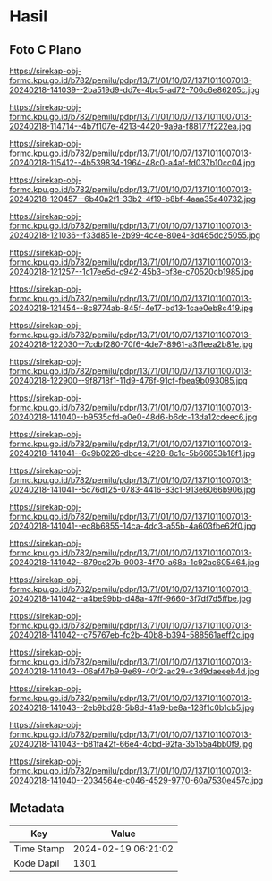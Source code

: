 # Hasil

## Foto C Plano

https://sirekap-obj-formc.kpu.go.id/b782/pemilu/pdpr/13/71/01/10/07/1371011007013-20240218-141039--2ba519d9-dd7e-4bc5-ad72-706c6e86205c.jpg

https://sirekap-obj-formc.kpu.go.id/b782/pemilu/pdpr/13/71/01/10/07/1371011007013-20240218-114714--4b7f107e-4213-4420-9a9a-f88177f222ea.jpg

https://sirekap-obj-formc.kpu.go.id/b782/pemilu/pdpr/13/71/01/10/07/1371011007013-20240218-115412--4b539834-1964-48c0-a4af-fd037b10cc04.jpg

https://sirekap-obj-formc.kpu.go.id/b782/pemilu/pdpr/13/71/01/10/07/1371011007013-20240218-120457--6b40a2f1-33b2-4f19-b8bf-4aaa35a40732.jpg

https://sirekap-obj-formc.kpu.go.id/b782/pemilu/pdpr/13/71/01/10/07/1371011007013-20240218-121036--f33d851e-2b99-4c4e-80e4-3d465dc25055.jpg

https://sirekap-obj-formc.kpu.go.id/b782/pemilu/pdpr/13/71/01/10/07/1371011007013-20240218-121257--1c17ee5d-c942-45b3-bf3e-c70520cb1985.jpg

https://sirekap-obj-formc.kpu.go.id/b782/pemilu/pdpr/13/71/01/10/07/1371011007013-20240218-121454--8c8774ab-845f-4e17-bd13-1cae0eb8c419.jpg

https://sirekap-obj-formc.kpu.go.id/b782/pemilu/pdpr/13/71/01/10/07/1371011007013-20240218-122030--7cdbf280-70f6-4de7-8961-a3f1eea2b81e.jpg

https://sirekap-obj-formc.kpu.go.id/b782/pemilu/pdpr/13/71/01/10/07/1371011007013-20240218-122900--9f8718f1-11d9-476f-91cf-fbea9b093085.jpg

https://sirekap-obj-formc.kpu.go.id/b782/pemilu/pdpr/13/71/01/10/07/1371011007013-20240218-141040--b9535cfd-a0e0-48d6-b6dc-13da12cdeec6.jpg

https://sirekap-obj-formc.kpu.go.id/b782/pemilu/pdpr/13/71/01/10/07/1371011007013-20240218-141041--6c9b0226-dbce-4228-8c1c-5b66653b18f1.jpg

https://sirekap-obj-formc.kpu.go.id/b782/pemilu/pdpr/13/71/01/10/07/1371011007013-20240218-141041--5c76d125-0783-4416-83c1-913e6066b906.jpg

https://sirekap-obj-formc.kpu.go.id/b782/pemilu/pdpr/13/71/01/10/07/1371011007013-20240218-141041--ec8b6855-14ca-4dc3-a55b-4a603fbe62f0.jpg

https://sirekap-obj-formc.kpu.go.id/b782/pemilu/pdpr/13/71/01/10/07/1371011007013-20240218-141042--879ce27b-9003-4f70-a68a-1c92ac605464.jpg

https://sirekap-obj-formc.kpu.go.id/b782/pemilu/pdpr/13/71/01/10/07/1371011007013-20240218-141042--a4be99bb-d48a-47ff-9660-3f7df7d5ffbe.jpg

https://sirekap-obj-formc.kpu.go.id/b782/pemilu/pdpr/13/71/01/10/07/1371011007013-20240218-141042--c75767eb-fc2b-40b8-b394-588561aeff2c.jpg

https://sirekap-obj-formc.kpu.go.id/b782/pemilu/pdpr/13/71/01/10/07/1371011007013-20240218-141043--06af47b9-9e69-40f2-ac29-c3d9daeeeb4d.jpg

https://sirekap-obj-formc.kpu.go.id/b782/pemilu/pdpr/13/71/01/10/07/1371011007013-20240218-141043--2eb9bd28-5b8d-41a9-be8a-128f1c0b1cb5.jpg

https://sirekap-obj-formc.kpu.go.id/b782/pemilu/pdpr/13/71/01/10/07/1371011007013-20240218-141043--b81fa42f-66e4-4cbd-92fa-35155a4bb0f9.jpg

https://sirekap-obj-formc.kpu.go.id/b782/pemilu/pdpr/13/71/01/10/07/1371011007013-20240218-141040--2034564e-c046-4529-9770-60a7530e457c.jpg


## Metadata

| Key        | Value               |
| ---------- | ------------------- |
| Time Stamp | 2024-02-19 06:21:02 |
| Kode Dapil | 1301                |



